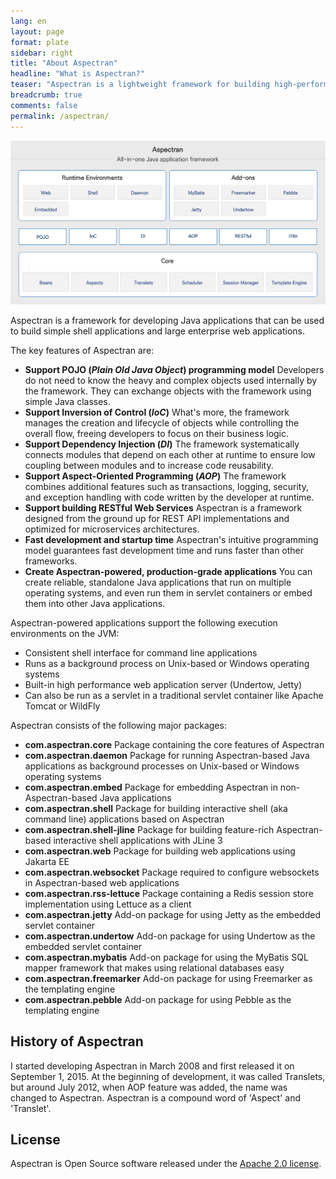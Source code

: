 ```yaml
---
lang: en
layout: page
format: plate
sidebar: right
title: "About Aspectran"
headline: "What is Aspectran?"
teaser: "Aspectran is a lightweight framework for building high-performance Java applications. It provides an intuitive and flexible development environment."
breadcrumb: true
comments: false
permalink: /aspectran/
---
```


![Aspectran Archtecture Diagram](/images/info/aspectran_archtecture_diagram.png "Aspectran Archtecture Diagram")

Aspectran is a framework for developing Java applications that can be used to build simple shell applications and large enterprise web applications.

The key features of Aspectran are:

* **Support POJO (*Plain Old Java Object*) programming model**
  Developers do not need to know the heavy and complex objects used internally by the framework. They can exchange objects with the framework using simple Java classes.
* **Support Inversion of Control (*IoC*)**
  What's more, the framework manages the creation and lifecycle of objects while controlling the overall flow, freeing developers to focus on their business logic.
* **Support Dependency Injection (*DI*)**
  The framework systematically connects modules that depend on each other at runtime to ensure low coupling between modules and to increase code reusability.
* **Support Aspect-Oriented Programming (*AOP*)**
  The framework combines additional features such as transactions, logging, security, and exception handling with code written by the developer at runtime.
* **Support building RESTful Web Services**
  Aspectran is a framework designed from the ground up for REST API implementations and optimized for microservices architectures.
* **Fast development and startup time**
  Aspectran's intuitive programming model guarantees fast development time and runs faster than other frameworks.
* **Create Aspectran-powered, production-grade applications**
  You can create reliable, standalone Java applications that run on multiple operating systems, and even run them in servlet containers or embed them into other Java applications.

Aspectran-powered applications support the following execution environments on the JVM:

* Consistent shell interface for command line applications
* Runs as a background process on Unix-based or Windows operating systems
* Built-in high performance web application server (Undertow, Jetty)
* Can also be run as a servlet in a traditional servlet container like Apache Tomcat or WildFly

Aspectran consists of the following major packages:

* **com.aspectran.core**
  Package containing the core features of Aspectran
* **com.aspectran.daemon**
  Package for running Aspectran-based Java applications as background processes on Unix-based or Windows operating systems
* **com.aspectran.embed**
  Package for embedding Aspectran in non-Aspectran-based Java applications
* **com.aspectran.shell**
  Package for building interactive shell (aka command line) applications based on Aspectran
* **com.aspectran.shell-jline**
  Package for building feature-rich Aspectran-based interactive shell applications with JLine 3
* **com.aspectran.web**
  Package for building web applications using Jakarta EE
* **com.aspectran.websocket**
  Package required to configure websockets in Aspectran-based web applications
* **com.aspectran.rss-lettuce**
  Package containing a Redis session store implementation using Lettuce as a client
* **com.aspectran.jetty**
  Add-on package for using Jetty as the embedded servlet container
* **com.aspectran.undertow**
  Add-on package for using Undertow as the embedded servlet container
* **com.aspectran.mybatis**
  Add-on package for using the MyBatis SQL mapper framework that makes using relational databases easy
* **com.aspectran.freemarker**
  Add-on package for using Freemarker as the templating engine
* **com.aspectran.pebble**
  Add-on package for using Pebble as the templating engine

## History of Aspectran

I started developing Aspectran in March 2008 and first released it on September 1, 2015.
At the beginning of development, it was called Translets, but around July 2012, when AOP feature was added,
the name was changed to Aspectran. Aspectran is a compound word of 'Aspect' and 'Translet'.

## License

Aspectran is Open Source software released under the [Apache 2.0 license](http://www.apache.org/licenses/LICENSE-2.0).
